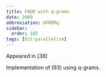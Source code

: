 ```yaml
---
title: FNDM with q-grams
date: 2009
abbreviation: UFNDMq
sidebar:
  order: 102
tags: [bit-parallelism]
---
```


Appeared in [38]

Implementation of (93) using q-grams.
